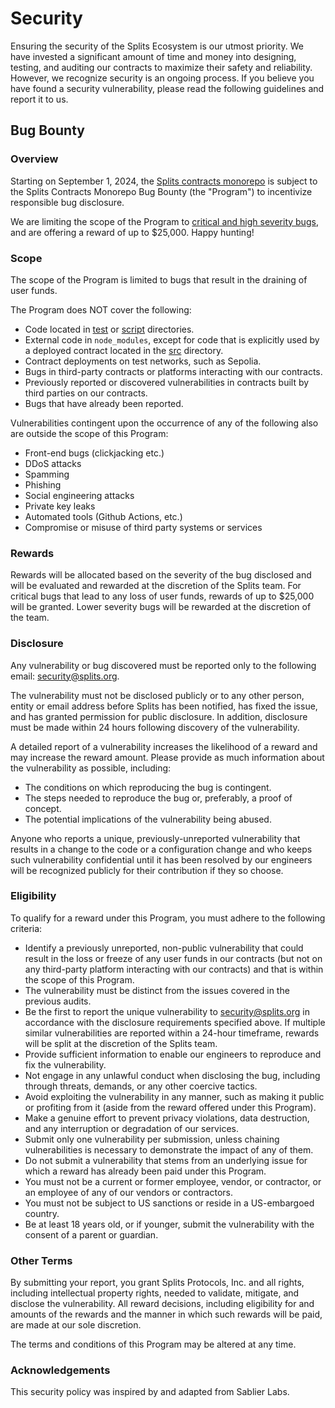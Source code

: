 # Security

Ensuring the security of the Splits Ecosystem is our utmost priority. We have invested a significant amount of time and money into 
designing, testing, and auditing our contracts to maximize their safety and reliability. However, we recognize security is an ongoing process.
If you believe you have found a security vulnerability, please read the following guidelines and report it to us.

## Bug Bounty

### Overview

Starting on September 1, 2024, the [Splits contracts monorepo](https://github.com/0xSplits/splits-contracts-monorepo) is subject to
the Splits Contracts Monorepo Bug Bounty (the "Program") to incentivize responsible bug disclosure.

We are limiting the scope of the Program to [critical and high severity bugs](https://immunefi.com/immunefi-vulnerability-severity-classification-system-v2-3/), and are offering a reward of up to
$25,000. Happy hunting!

### Scope

The scope of the Program is limited to bugs that result in the draining of user funds.

The Program does NOT cover the following:

- Code located in [test](./test) or [script](./script) directories.
- External code in `node_modules`, except for code that is explicitly used by a deployed contract located in the
  [src](./src) directory.
- Contract deployments on test networks, such as Sepolia.
- Bugs in third-party contracts or platforms interacting with our contracts.
- Previously reported or discovered vulnerabilities in contracts built by third parties on our contracts.
- Bugs that have already been reported.

Vulnerabilities contingent upon the occurrence of any of the following also are outside the scope of this Program:

- Front-end bugs (clickjacking etc.)
- DDoS attacks
- Spamming
- Phishing
- Social engineering attacks
- Private key leaks
- Automated tools (Github Actions, etc.)
- Compromise or misuse of third party systems or services

### Rewards

Rewards will be allocated based on the severity of the bug disclosed and will be evaluated and rewarded at the
discretion of the Splits team. For critical bugs that lead to any loss of user funds, rewards of up to $25,000
will be granted. Lower severity bugs will be rewarded at the discretion of the team.

### Disclosure

Any vulnerability or bug discovered must be reported only to the following email:
[security@splits.org](mailto:security@splits.org).

The vulnerability must not be disclosed publicly or to any other person, entity or email address before Splits has
been notified, has fixed the issue, and has granted permission for public disclosure. In addition, disclosure must be
made within 24 hours following discovery of the vulnerability.

A detailed report of a vulnerability increases the likelihood of a reward and may increase the reward amount. Please
provide as much information about the vulnerability as possible, including:

- The conditions on which reproducing the bug is contingent.
- The steps needed to reproduce the bug or, preferably, a proof of concept.
- The potential implications of the vulnerability being abused.

Anyone who reports a unique, previously-unreported vulnerability that results in a change to the code or a configuration
change and who keeps such vulnerability confidential until it has been resolved by our engineers will be recognized
publicly for their contribution if they so choose.

### Eligibility

To qualify for a reward under this Program, you must adhere to the following criteria:

- Identify a previously unreported, non-public vulnerability that could result in the loss or freeze of any user funds
  in our contracts (but not on any third-party platform interacting with our contracts) and that is within the scope of this
  Program.
- The vulnerability must be distinct from the issues covered in the previous audits.
- Be the first to report the unique vulnerability to [security@splits.org](mailto:security@splits.org) in accordance
  with the disclosure requirements specified above. If multiple similar vulnerabilities are reported within a 24-hour
  timeframe, rewards will be split at the discretion of the Splits team.
- Provide sufficient information to enable our engineers to reproduce and fix the vulnerability.
- Not engage in any unlawful conduct when disclosing the bug, including through threats, demands, or any other coercive
  tactics.
- Avoid exploiting the vulnerability in any manner, such as making it public or profiting from it (aside from the reward
  offered under this Program).
- Make a genuine effort to prevent privacy violations, data destruction, and any interruption or degradation of our services.
- Submit only one vulnerability per submission, unless chaining vulnerabilities is necessary to demonstrate the impact
  of any of them.
- Do not submit a vulnerability that stems from an underlying issue for which a reward has already been paid under this
  Program.
- You must not be a current or former employee, vendor, or contractor, or an employee of any of our
  vendors or contractors.
- You must not be subject to US sanctions or reside in a US-embargoed country.
- Be at least 18 years old, or if younger, submit the vulnerability with the consent of a parent or guardian.

### Other Terms

By submitting your report, you grant Splits Protocols, Inc. and all rights, including intellectual property rights, needed to
validate, mitigate, and disclose the vulnerability. All reward decisions, including eligibility for and amounts of the
rewards and the manner in which such rewards will be paid, are made at our sole discretion.

The terms and conditions of this Program may be altered at any time.

### Acknowledgements

This security policy was inspired by and adapted from Sablier Labs.
